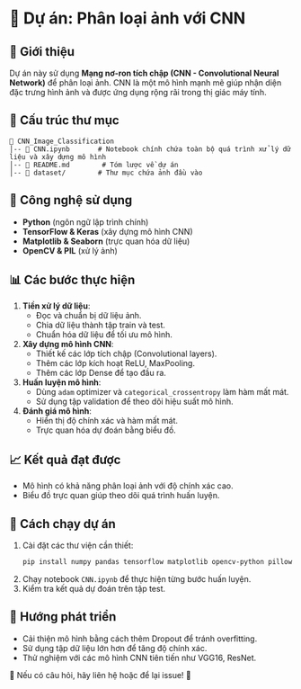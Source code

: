# 📌 Dự án: Phân loại ảnh với CNN

## 📝 Giới thiệu

Dự án này sử dụng **Mạng nơ-ron tích chập (CNN - Convolutional Neural Network)** để phân loại ảnh. CNN là một mô hình mạnh mẽ giúp nhận diện đặc trưng hình ảnh và được ứng dụng rộng rãi trong thị giác máy tính.

## 📂 Cấu trúc thư mục

```
📁 CNN_Image_Classification
│-- 📄 CNN.ipynb       # Notebook chính chứa toàn bộ quá trình xử lý dữ liệu và xây dựng mô hình
│-- 📄 README.md        # Tóm lược về dự án
│-- 📁 dataset/        # Thư mục chứa ảnh đầu vào
```

## 🔧 Công nghệ sử dụng

- **Python** (ngôn ngữ lập trình chính)
- **TensorFlow & Keras** (xây dựng mô hình CNN)
- **Matplotlib & Seaborn** (trực quan hóa dữ liệu)
- **OpenCV & PIL** (xử lý ảnh)

## 📊 Các bước thực hiện

1. **Tiền xử lý dữ liệu**:
   - Đọc và chuẩn bị dữ liệu ảnh.
   - Chia dữ liệu thành tập train và test.
   - Chuẩn hóa dữ liệu để tối ưu mô hình.
2. **Xây dựng mô hình CNN**:
   - Thiết kế các lớp tích chập (Convolutional layers).
   - Thêm các lớp kích hoạt ReLU, MaxPooling.
   - Thêm các lớp Dense để tạo đầu ra.
3. **Huấn luyện mô hình**:
   - Dùng `adam` optimizer và `categorical_crossentropy` làm hàm mất mát.
   - Sử dụng tập validation để theo dõi hiệu suất mô hình.
4. **Đánh giá mô hình**:
   - Hiển thị độ chính xác và hàm mất mát.
   - Trực quan hóa dự đoán bằng biểu đồ.

## 📈 Kết quả đạt được

- Mô hình có khả năng phân loại ảnh với độ chính xác cao.
- Biểu đồ trực quan giúp theo dõi quá trình huấn luyện.

## 🚀 Cách chạy dự án

1. Cài đặt các thư viện cần thiết:
   ```bash
   pip install numpy pandas tensorflow matplotlib opencv-python pillow
   ```
2. Chạy notebook `CNN.ipynb` để thực hiện từng bước huấn luyện.
3. Kiểm tra kết quả dự đoán trên tập test.

## 📌 Hướng phát triển

- Cải thiện mô hình bằng cách thêm Dropout để tránh overfitting.
- Sử dụng tập dữ liệu lớn hơn để tăng độ chính xác.
- Thử nghiệm với các mô hình CNN tiên tiến như VGG16, ResNet.

📩 Nếu có câu hỏi, hãy liên hệ hoặc để lại issue! 🚀
